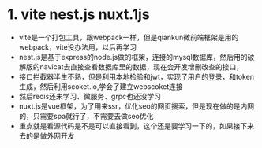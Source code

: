 # 1. vite nest.js nuxt.1js
 - vite是一个打包工具，跟webpack一样，但是qiankun微前端框架是用的webpack，vite没办法用，以后再学习  
 - nest.js是基于express的node.js做的框架，连接的mysql数据库，然后用的破解版的navicat去直接查看数据库里的数据，现在会开发增删改查的接口，  
 - 接口拦截器半生不熟，但是利用本地检验和jwt，实现了用户的登录，和token生成，然后利用scoket.io,学会了建立webscoket连接  
 - 然后redis还未学习、微服务、grpc也还没学习  
 - nuxt.js是vue框架，为了用来ssr，优化seo的网页搜索，但是现在做的是内网的，只需要spa就行了，不需要去做seo优化  
 - 重点就是看源代码是不是可以直接看到，这个还是要学习一下的，如果接下来去的是做外网开发
